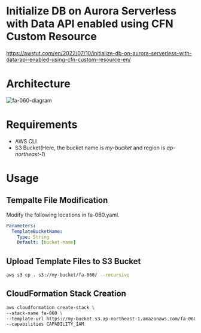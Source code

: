 # Initialize DB on Aurora Serverless with Data API enabled using CFN Custom Resource

https://awstut.com/en/2022/07/10/initialize-db-on-aurora-serverless-with-data-api-enabled-using-cfn-custom-resource-en/

# Architecture

![fa-060-diagram](https://user-images.githubusercontent.com/84276199/204084959-93ab6e3d-5aee-45a1-801f-50fd10d8c7ef.png)

# Requirements

* AWS CLI
* S3 Bucket(Here, the bucket name is *my-bucket* and region is *ap-northeast-1*)

# Usage

## Tempalte File Modification

Modify the following locations in fa-060.yaml.

```yaml
Parameters:
  TemplateBucketName:
    Type: String
    Default: [bucket-name]
```

## Upload  Template Files to S3 Bucket

```bash
aws s3 cp . s3://my-bucket/fa-060/ --recursive
```

## CloudFormation Stack Creation

```bash
aws cloudformation create-stack \
--stack-name fa-060 \
--template-url https://my-bucket.s3.ap-northeast-1.amazonaws.com/fa-060/fa-060.yaml \
--capabilities CAPABILITY_IAM
```
